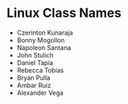 # Linux Class Names
* Czerinton Kunaraja
* Bonny Mogollon
* Napoleon Santana
* John Stulich
* Daniel Tapia
* Rebecca Tobias
* Bryan Pulla
* Ambar Ruiz
* Alexander Vega